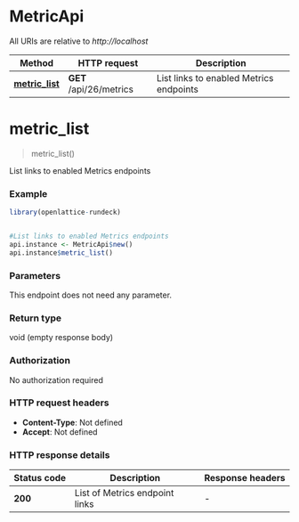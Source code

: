# MetricApi

All URIs are relative to *http://localhost*

Method | HTTP request | Description
------------- | ------------- | -------------
[**metric_list**](MetricApi.md#metric_list) | **GET** /api/26/metrics | List links to enabled Metrics endpoints


# **metric_list**
> metric_list()

List links to enabled Metrics endpoints

### Example
```R
library(openlattice-rundeck)


#List links to enabled Metrics endpoints
api.instance <- MetricApi$new()
api.instance$metric_list()
```

### Parameters
This endpoint does not need any parameter.

### Return type

void (empty response body)

### Authorization

No authorization required

### HTTP request headers

 - **Content-Type**: Not defined
 - **Accept**: Not defined

### HTTP response details
| Status code | Description | Response headers |
|-------------|-------------|------------------|
| **200** | List of Metrics endpoint links |  -  |

